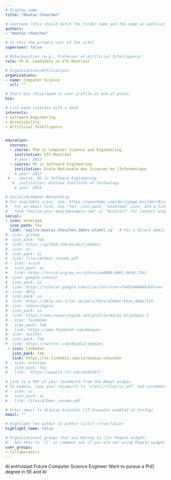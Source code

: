 ```yaml
---
# Display name
title: "Moataz Chouchen"

# Username (this should match the folder name and the name on publications)
authors:
- "moataz-chouchen"

# Is this the primary user of the site?
superuser: false

# Role/position (e.g., Professor of Artificial Intelligence)
role: Ph.D. Candidate at ETS Montreal

# Organizations/Affiliations
organizations:
- name: Computer Science
  url: ""

# Short bio (displayed in user profile at end of posts)
bio: 

# List each interest with a dash
interests:
- Software Engineering
- Accessibility
- Artificial Intelligence


education:
  courses:
  - course: PhD in Computer Science and Engineering
    institution: ETS Montreal
    # year: 2023
  - course: MS in Software Engineering
    institution: Ecole Nationale des Sciences de lInformatique
    # year: 2017
 #  - course: BS in Software Engineering
   #  institution: Athlone Institute of Technology
    # year: 2014

# Social/Academic Networking
# For available icons, see: https://wowchemy.com/docs/page-builder/#icons
#   For an email link, use "fas" icon pack, "envelope" icon, and a link in the
#   form "mailto:your-email@example.com" or "#contact" for contact widget.
social:
- icon: envelope
  icon_pack: fas
  link: 'mailto:moataz.chouchen.1@ens.etsmtl.ca'  # For a direct email link, use "mailto:test@example.org".
#- icon: github
#  icon_pack: fab
#  link: https://github.com/wajdialjedaani
#- icon: cv
#  icon_pack: ai
#  link: files/AlOmar_resume.pdf
# - icon: orcid
#   icon_pack: ai
#   link: https://orcid.org/my-orcid?orcid=0000-0001-6010-7561
#- icon: google-scholar
#  icon_pack: ai
#  link: https://scholar.google.com/citations?user=7nKDsRAAAAAJ&hl=en
#- icon: dblp
#  icon_pack: ai
#  link: https://dblp.uni-trier.de/pers/hd/a/AlOmar:Eman_Abdullah
#- icon: researchgate
#  icon_pack: ai
#  link: https://www.researchgate.net/profile/Wajdi-Aljedaani-2
# - icon: facebook
#   icon_pack: fab
#   link: https://www.facebook.com/mkaouer
#- icon: twitter
#  icon_pack: fab
#  link: https://twitter.com/Wajdialjedaani
 - icon: linkedin
   icon_pack: fab
   link: https://tn.linkedin.com/in/moataz-chouchen
# - icon: envelope
#   icon_pack: fas
#   link: 'https://people.rit.edu/eaa6167/'
  
# Link to a PDF of your resume/CV from the About widget.
# To enable, copy your resume/CV to `static/files/cv.pdf` and uncomment the lines below.
# - icon: cv
#   icon_pack: ai
#   link: files/AlOmar_resume.pdf

# Enter email to display Gravatar (if Gravatar enabled in Config)
email: ""

# Highlight the author in author lists? (true/false)
highlight_name: false

# Organizational groups that you belong to (for People widget)
#   Set this to `[]` or comment out if you are not using People widget.
user_groups:
- Collaborators
---
```


AI enthusiast
Future Computer Science Engineer
Want to pursue a PhD degree in SE and AI